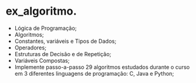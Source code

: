 # ex_algoritmo.

- Lógica de Programação;
- Algoritmos;
- Constantes, variáveis e Tipos de Dados;
- Operadores;
- Estruturas de Decisão e de Repetição;
- Variáveis Compostas;
- Implemente passo-a-passo 29 algoritmos estudados durante o curso em 3 diferentes linguagens de programação: C, Java e Python;
